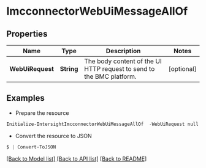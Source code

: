 # ImcconnectorWebUiMessageAllOf
## Properties

Name | Type | Description | Notes
------------ | ------------- | ------------- | -------------
**WebUiRequest** | **String** | The body content of the UI HTTP request to send to the BMC platform. | [optional] 

## Examples

- Prepare the resource
```powershell
Initialize-IntersightImcconnectorWebUiMessageAllOf  -WebUiRequest null
```

- Convert the resource to JSON
```powershell
$ | Convert-ToJSON
```

[[Back to Model list]](../README.md#documentation-for-models) [[Back to API list]](../README.md#documentation-for-api-endpoints) [[Back to README]](../README.md)

